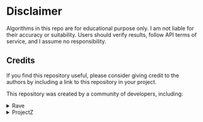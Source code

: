 # Disclaimer
Algorithms in this repo are for educational purpose only. I am not liable for their accuracy or suitability. Users should verify results, follow API terms of service, and I assume no responsibility.

## Credits

If you find this repository useful, please consider giving credit to the authors by including a link to this repository in your project.

This repository was created by a community of developers, including:

<details><summary>Rave</summary>

- [Kyvio](https://github.com/kyvio) 
- [Bovonos](https://github.com/bovonos0)

</details>

<details><summary>ProjectZ</summary>

- [Kyvio](https://github.com/kyvio) 

</details>
